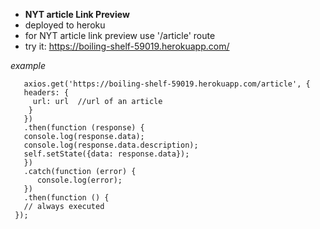 - **NYT article Link Preview**
- deployed to heroku
- for NYT article link preview use '/article' route
- try it: https://boiling-shelf-59019.herokuapp.com/

 _example_



```
   axios.get('https://boiling-shelf-59019.herokuapp.com/article', {
   headers: {
     url: url  //url of an article
    }
   })
   .then(function (response) {
   console.log(response.data);
   console.log(response.data.description);
   self.setState({data: response.data});
   })
   .catch(function (error) {
      console.log(error);
   })
   .then(function () {
   // always executed
 }); 
 ```


